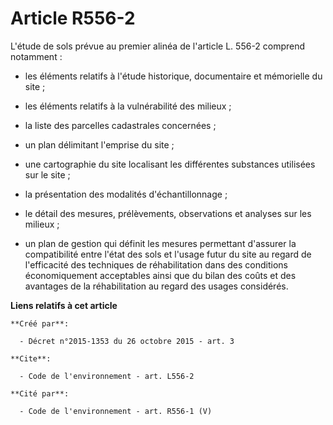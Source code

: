 # Article R556-2

L'étude de sols prévue au premier alinéa de l'article L. 556-2 comprend notamment :

- les éléments relatifs à l'étude historique, documentaire et mémorielle du site ;

- les éléments relatifs à la vulnérabilité des milieux ;

- la liste des parcelles cadastrales concernées ;

- un plan délimitant l'emprise du site ;

- une cartographie du site localisant les différentes substances utilisées sur le site ;

- la présentation des modalités d'échantillonnage ;

- le détail des mesures, prélèvements, observations et analyses sur les milieux ;

- un plan de gestion qui définit les mesures permettant d'assurer la compatibilité entre l'état des sols et l'usage futur du
site au regard de l'efficacité des techniques de réhabilitation dans des conditions économiquement acceptables ainsi que du
bilan des coûts et des avantages de la réhabilitation au regard des usages considérés.

**Liens relatifs à cet article**

	**Créé par**:

	  - Décret n°2015-1353 du 26 octobre 2015 - art. 3

	**Cite**:

	  - Code de l'environnement - art. L556-2

	**Cité par**:

	  - Code de l'environnement - art. R556-1 (V)
